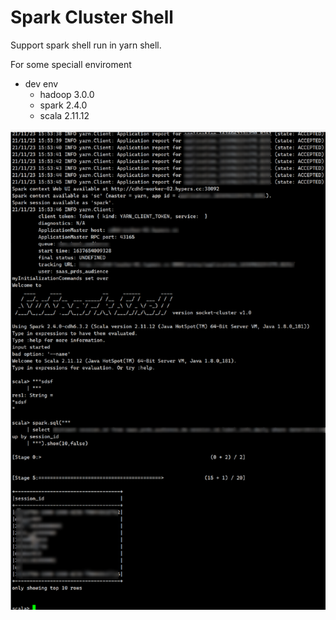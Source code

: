 # Spark Cluster Shell

Support spark shell run in yarn shell.

For some speciall enviroment

- dev env
    - hadoop 3.0.0
    - spark 2.4.0
    - scala 2.11.12
  

![](.README_images/ac082c45.png)
